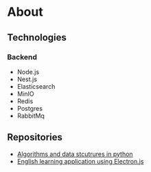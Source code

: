 # About

## Technologies
### Backend
- Node.js
- Nest.js
- Elasticsearch
- MinIO
- Redis
- Postgres
- RabbitMq

## Repositories
-  [Algorithms and data stcutrures in python](https://github.com/pavelmarkov/algorithms-and-data-structures)
-  [English learning application using Electron.js](https://github.com/pavelmarkov/english-learning-app)
